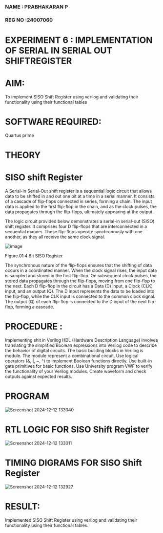 ### NAME : PRABHAKARAN P
### REG NO :24007060
# EXPERIMENT 6 : IMPLEMENTATION OF SERIAL IN SERIAL OUT SHIFTREGISTER

# AIM:

To implement  SISO Shift Register using verilog and validating their functionality using their functional tables

# SOFTWARE REQUIRED:

Quartus prime

# THEORY

# SISO shift Register

A Serial-In Serial-Out shift register is a sequential logic circuit that allows data to be shifted in and out one bit at a time in a serial manner. It consists of a cascade of flip-flops connected in series, forming a chain. The input data is applied to the first flip-flop in the chain, and as the clock pulses, the data propagates through the flip-flops, ultimately appearing at the output.

The logic circuit provided below demonstrates a serial-in serial-out (SISO) shift register. It comprises four D flip-flops that are interconnected in a sequential manner. These flip-flops operate synchronously with one another, as they all receive the same clock signal.

![image](https://github.com/naavaneetha/SERIAL-IN-SERIAL-OUT-SHIFTREGISTER/assets/154305477/e81c4072-37f9-46c6-8145-566764b74c3a)

Figure 01 4 Bit SISO Register

The synchronous nature of the flip-flops ensures that the shifting of data occurs in a coordinated manner. When the clock signal rises, the input data is sampled and stored in the first flip-flop. On subsequent clock pulses, the stored data propagates through the flip-flops, moving from one flip-flop to the next.
Each D flip-flop in the circuit has a Data (D) input, a Clock (CLK) input, and an output (Q). The D input represents the data to be loaded into the flip-flop, while the CLK input is connected to the common clock signal. The output (Q) of each flip-flop is connected to the D input of the next flip-flop, forming a cascade.

# PROCEDURE :
Implementing shit in Verilog HDL (Hardware Description Language) involves translating the simplified Boolean expressions into Verilog code to describe the behavior of digital circuits. The basic building blocks in Verilog is module. The module represent a combinational circuit. Use logical operators (&, |, ~, ^) to implement Boolean functions directly. Use built-in gate primitives for basic functions. Use University program VWF to verify the functionality of your Verilog modules. Create waveform and check outputs against expected results.
# PROGRAM
![Screenshot 2024-12-12 133040](https://github.com/user-attachments/assets/235fb92a-ade3-4bb6-808a-6c93883a02df)

# RTL LOGIC FOR SISO Shift Register
![Screenshot 2024-12-12 133011](https://github.com/user-attachments/assets/0568ed57-6898-4480-ad54-87757247b2dd)

# TIMING DIGRAMS FOR SISO Shift Register
![Screenshot 2024-12-12 132927](https://github.com/user-attachments/assets/f740fa0a-4223-486c-8cb6-4d3d8cfa6062)

# RESULT:
Implemented SISO Shift Register using verilog and validating their functionality using their functional tables.
